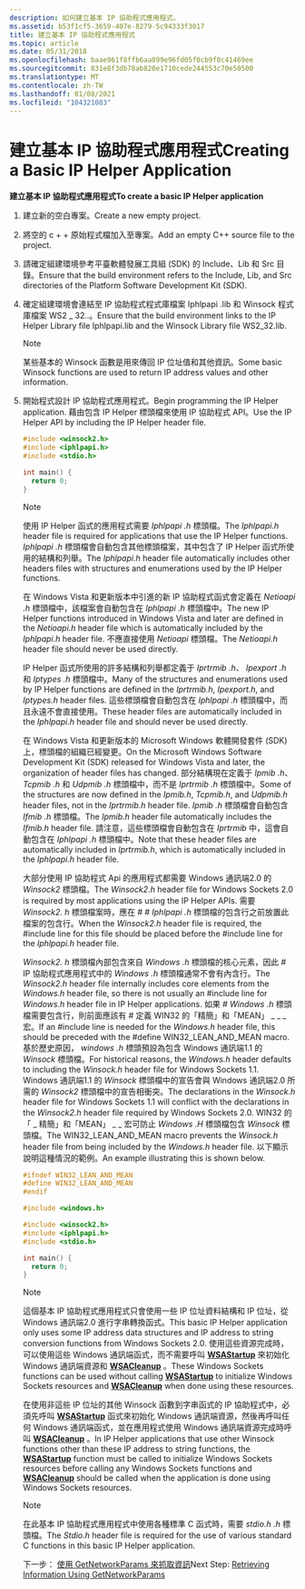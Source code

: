 ```yaml
---
description: 如何建立基本 IP 協助程式應用程式。
ms.assetid: b53f1cf5-3659-407e-8279-5c94333f3017
title: 建立基本 IP 協助程式應用程式
ms.topic: article
ms.date: 05/31/2018
ms.openlocfilehash: baae961f8ffb6aa899e96fd05f0cb9f0c41469ee
ms.sourcegitcommit: 831e8f3db78ab820e1710cede244553c70e50500
ms.translationtype: MT
ms.contentlocale: zh-TW
ms.lasthandoff: 01/08/2021
ms.locfileid: "104321083"
---
```

# <a name="creating-a-basic-ip-helper-application"></a><span data-ttu-id="b050d-103">建立基本 IP 協助程式應用程式</span><span class="sxs-lookup"><span data-stu-id="b050d-103">Creating a Basic IP Helper Application</span></span>

<span data-ttu-id="b050d-104">**建立基本 IP 協助程式應用程式**</span><span class="sxs-lookup"><span data-stu-id="b050d-104">**To create a basic IP Helper application**</span></span>

1.  <span data-ttu-id="b050d-105">建立新的空白專案。</span><span class="sxs-lookup"><span data-stu-id="b050d-105">Create a new empty project.</span></span>
2.  <span data-ttu-id="b050d-106">將空的 c + + 原始程式檔加入至專案。</span><span class="sxs-lookup"><span data-stu-id="b050d-106">Add an empty C++ source file to the project.</span></span>
3.  <span data-ttu-id="b050d-107">請確定組建環境參考平臺軟體發展工具組 (SDK) 的 Include、Lib 和 Src 目錄。</span><span class="sxs-lookup"><span data-stu-id="b050d-107">Ensure that the build environment refers to the Include, Lib, and Src directories of the Platform Software Development Kit (SDK).</span></span>
4.  <span data-ttu-id="b050d-108">確定組建環境會連結至 IP 協助程式程式庫檔案 Iphlpapi .lib 和 Winsock 程式庫檔案 WS2 \_ 32..。</span><span class="sxs-lookup"><span data-stu-id="b050d-108">Ensure that the build environment links to the IP Helper Library file Iphlpapi.lib and the Winsock Library file WS2\_32.lib.</span></span>
    > [!Note]  
    > <span data-ttu-id="b050d-109">某些基本的 Winsock 函數是用來傳回 IP 位址值和其他資訊。</span><span class="sxs-lookup"><span data-stu-id="b050d-109">Some basic Winsock functions are used to return IP address values and other information.</span></span>

     

5.  <span data-ttu-id="b050d-110">開始程式設計 IP 協助程式應用程式。</span><span class="sxs-lookup"><span data-stu-id="b050d-110">Begin programming the IP Helper application.</span></span> <span data-ttu-id="b050d-111">藉由包含 IP Helper 標頭檔來使用 IP 協助程式 API。</span><span class="sxs-lookup"><span data-stu-id="b050d-111">Use the IP Helper API by including the IP Helper header file.</span></span>

    ```C++
    #include <winsock2.h>
    #include <iphlpapi.h>
    #include <stdio.h>

    int main() {
      return 0;
    }
    
    ```

    

    > [!Note]
    >
    > <span data-ttu-id="b050d-112">使用 IP Helper 函式的應用程式需要 *Iphlpapi .h* 標頭檔。</span><span class="sxs-lookup"><span data-stu-id="b050d-112">The *Iphlpapi.h* header file is required for applications that use the IP Helper functions.</span></span> <span data-ttu-id="b050d-113">*Iphlpapi .h* 標頭檔會自動包含其他標頭檔案，其中包含了 IP Helper 函式所使用的結構和列舉。</span><span class="sxs-lookup"><span data-stu-id="b050d-113">The *Iphlpapi.h* header file automatically includes other headers files with structures and enumerations used by the IP Helper functions.</span></span>
    >
    > <span data-ttu-id="b050d-114">在 Windows Vista 和更新版本中引進的新 IP 協助程式函式會定義在 *Netioapi .h* 標頭檔中，該檔案會自動包含在 *Iphlpapi .h* 標頭檔中。</span><span class="sxs-lookup"><span data-stu-id="b050d-114">The new IP Helper functions introduced in Windows Vista and later are defined in the *Netioapi.h* header file which is automatically included by the *Iphlpapi.h* header file.</span></span> <span data-ttu-id="b050d-115">不應直接使用 *Netioapi* 標頭檔。</span><span class="sxs-lookup"><span data-stu-id="b050d-115">The *Netioapi.h* header file should never be used directly.</span></span>
    >
    > <span data-ttu-id="b050d-116">IP Helper 函式所使用的許多結構和列舉都定義于 *Iprtrmib .h*、 *Ipexport .h* 和 *Iptypes .h* 標頭檔中。</span><span class="sxs-lookup"><span data-stu-id="b050d-116">Many of the structures and enumerations used by IP Helper functions are defined in the *Iprtrmib.h*, *Ipexport.h*, and *Iptypes.h* header files.</span></span> <span data-ttu-id="b050d-117">這些標頭檔會自動包含在 *Iphlpapi .h* 標頭檔中，而且永遠不會直接使用。</span><span class="sxs-lookup"><span data-stu-id="b050d-117">These header files are automatically included in the *Iphlpapi.h* header file and should never be used directly.</span></span>
    >
    > <span data-ttu-id="b050d-118">在 Windows Vista 和更新版本的 Microsoft Windows 軟體開發套件 (SDK) 上，標頭檔的組織已經變更。</span><span class="sxs-lookup"><span data-stu-id="b050d-118">On the Microsoft Windows Software Development Kit (SDK) released for Windows Vista and later, the organization of header files has changed.</span></span> <span data-ttu-id="b050d-119">部分結構現在定義于 *Ipmib .h*、 *Tcpmib .h* 和 *Udpmib .h* 標頭檔中，而不是 *Iprtrmib .h* 標頭檔中。</span><span class="sxs-lookup"><span data-stu-id="b050d-119">Some of the structures are now defined in the *Ipmib.h*, *Tcpmib.h*, and *Udpmib.h* header files, not in the *Iprtrmib.h* header file.</span></span> <span data-ttu-id="b050d-120">*Ipmib .h* 標頭檔會自動包含 *Ifmib .h* 標頭檔。</span><span class="sxs-lookup"><span data-stu-id="b050d-120">The *Ipmib.h* header file automatically includes the *Ifmib.h* header file.</span></span> <span data-ttu-id="b050d-121">請注意，這些標頭檔會自動包含在 *Iprtrmib* 中，這會自動包含在 *Iphlpapi .h* 標頭檔中。</span><span class="sxs-lookup"><span data-stu-id="b050d-121">Note that these header files are automatically included in *Iprtrmib.h*, which is automatically included in the *Iphlpapi.h* header file.</span></span>
    >
    > <span data-ttu-id="b050d-122">大部分使用 IP 協助程式 Api 的應用程式都需要 Windows 通訊端2.0 的 *Winsock2* 標頭檔。</span><span class="sxs-lookup"><span data-stu-id="b050d-122">The *Winsock2.h* header file for Windows Sockets 2.0 is required by most applications using the IP Helper APIs.</span></span> <span data-ttu-id="b050d-123">需要 *Winsock2. h* 標頭檔案時，應在 \# \# *Iphlpapi .h* 標頭檔的包含行之前放置此檔案的包含行。</span><span class="sxs-lookup"><span data-stu-id="b050d-123">When the *Winsock2.h* header file is required, the \#include line for this file should be placed before the \#include line for the *Iphlpapi.h* header file.</span></span>
    >
    > <span data-ttu-id="b050d-124">*Winsock2. h* 標頭檔內部包含來自 *Windows .h* 標頭檔的核心元素，因此 \# IP 協助程式應用程式中的 *Windows .h* 標頭檔通常不會有內含行。</span><span class="sxs-lookup"><span data-stu-id="b050d-124">The *Winsock2.h* header file internally includes core elements from the *Windows.h* header file, so there is not usually an \#include line for *Windows.h* header file in IP Helper applications.</span></span> <span data-ttu-id="b050d-125">如果 \# *Windows .h* 標頭檔需要包含行，則前面應該有 \# 定義 WIN32 的「精簡」和「MEAN」 \_ \_ \_ 宏。</span><span class="sxs-lookup"><span data-stu-id="b050d-125">If an \#include line is needed for the *Windows.h* header file, this should be preceded with the \#define WIN32\_LEAN\_AND\_MEAN macro.</span></span> <span data-ttu-id="b050d-126">基於歷史原因， *windows .h* 標頭預設為包含 Windows 通訊端1.1 的 *Winsock* 標頭檔。</span><span class="sxs-lookup"><span data-stu-id="b050d-126">For historical reasons, the *Windows.h* header defaults to including the *Winsock.h* header file for Windows Sockets 1.1.</span></span> <span data-ttu-id="b050d-127">Windows 通訊端1.1 的 *Winsock* 標頭檔中的宣告會與 Windows 通訊端2.0 所需的 *Winsock2* 標頭檔中的宣告相衝突。</span><span class="sxs-lookup"><span data-stu-id="b050d-127">The declarations in the *Winsock.h* header file for Windows Sockets 1.1 will conflict with the declarations in the *Winsock2.h* header file required by Windows Sockets 2.0.</span></span> <span data-ttu-id="b050d-128">WIN32 的「 \_ 精簡」和「MEAN」 \_ \_ 宏可防止 *Windows .H* 標頭檔包含 *Winsock* 標頭檔。</span><span class="sxs-lookup"><span data-stu-id="b050d-128">The WIN32\_LEAN\_AND\_MEAN macro prevents the *Winsock.h* header file from being included by the *Windows.h* header file.</span></span> <span data-ttu-id="b050d-129">以下顯示說明這種情況的範例。</span><span class="sxs-lookup"><span data-stu-id="b050d-129">An example illustrating this is shown below.</span></span>

     

    ```C++
    #ifndef WIN32_LEAN_AND_MEAN
    #define WIN32_LEAN_AND_MEAN
    #endif

    #include <windows.h>

    #include <winsock2.h>
    #include <iphlpapi.h>
    #include <stdio.h>

    int main() {
      return 0;
    }
    
    ```

    

    > [!Note]
    >
    > <span data-ttu-id="b050d-130">這個基本 IP 協助程式應用程式只會使用一些 IP 位址資料結構和 IP 位址，從 Windows 通訊端2.0 進行字串轉換函式。</span><span class="sxs-lookup"><span data-stu-id="b050d-130">This basic IP Helper application only uses some IP address data structures and IP address to string conversion functions from Windows Sockets 2.0.</span></span> <span data-ttu-id="b050d-131">使用這些資源完成時，可以使用這些 Windows 通訊端函式，而不需要呼叫 [**WSAStartup**](/windows/desktop/api/winsock/nf-winsock-wsastartup) 來初始化 Windows 通訊端資源和 [**WSACleanup**](/windows/desktop/api/winsock/nf-winsock-wsacleanup) 。</span><span class="sxs-lookup"><span data-stu-id="b050d-131">These Windows Sockets functions can be used without calling [**WSAStartup**](/windows/desktop/api/winsock/nf-winsock-wsastartup) to initialize Windows Sockets resources and [**WSACleanup**](/windows/desktop/api/winsock/nf-winsock-wsacleanup) when done using these resources.</span></span>
    >
    > <span data-ttu-id="b050d-132">在使用非這些 IP 位址的其他 Winsock 函數到字串函式的 IP 協助程式中，必須先呼叫 [**WSAStartup**](/windows/desktop/api/winsock/nf-winsock-wsastartup) 函式來初始化 Windows 通訊端資源，然後再呼叫任何 Windows 通訊端函式，並在應用程式使用 Windows 通訊端資源完成時呼叫 [**WSACleanup**](/windows/desktop/api/winsock/nf-winsock-wsacleanup) 。</span><span class="sxs-lookup"><span data-stu-id="b050d-132">In IP Helper applications that use other Winsock functions other than these IP address to string functions, the [**WSAStartup**](/windows/desktop/api/winsock/nf-winsock-wsastartup) function must be called to initialize Windows Sockets resources before calling any Windows Sockets functions and [**WSACleanup**](/windows/desktop/api/winsock/nf-winsock-wsacleanup) should be called when the application is done using Windows Sockets resources.</span></span>

     

    > [!Note]
    >
    > <span data-ttu-id="b050d-133">在此基本 IP 協助程式應用程式中使用各種標準 C 函式時，需要 *stdio.h .h* 標頭檔。</span><span class="sxs-lookup"><span data-stu-id="b050d-133">The *Stdio.h* header file is required for the use of various standard C functions in this basic IP Helper application.</span></span>

     

    <span data-ttu-id="b050d-134">下一步： [使用 GetNetworkParams 來抓取資訊](retrieving-information-using-getnetworkparams.md)</span><span class="sxs-lookup"><span data-stu-id="b050d-134">Next Step: [Retrieving Information Using GetNetworkParams](retrieving-information-using-getnetworkparams.md)</span></span>

 

 

